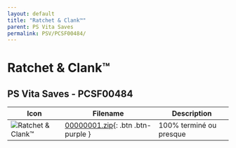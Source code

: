 ```yaml
---
layout: default
title: "Ratchet & Clank™"
parent: PS Vita Saves
permalink: PSV/PCSF00484/
---
```

# Ratchet & Clank™

## PS Vita Saves - PCSF00484

| Icon | Filename | Description |
|------|----------|-------------|
| ![Ratchet & Clank™](https://github.com/bucanero/apollo-vita/raw/main/sce_sys/icon0.png) | [00000001.zip](00000001.zip){: .btn .btn-purple } | 100% terminé ou presque  |
